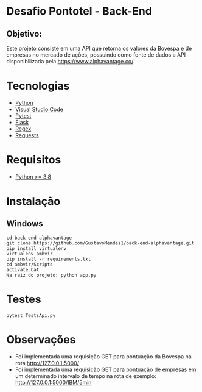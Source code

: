 # Desafio Pontotel - Back-End
## Objetivo:
Este projeto consiste em uma API que retorna os valores da Bovespa e de empresas no mercado de ações, possuindo como fonte de dados a API disponibilizada pela https://www.alphavantage.co/. 

# Tecnologias
- [Python](https://www.python.org/downloads/)
- [Visual Studio Code](https://code.visualstudio.com/)
- [Pytest](https://docs.pytest.org/en/stable/)
- [Flask](https://flask.palletsprojects.com/en/1.1.x/)
- [Regex](https://docs.python.org/pt-br/3.8/howto/regex.html)
- [Requests](https://requests.readthedocs.io/en/master/)

# Requisitos
- [Python >= 3.8](https://www.python.org/downloads/)

# Instalação
## Windows

```shell
cd back-end-alphavantage
git clone https://github.com/GustavoMendes1/back-end-alphavantage.git
pip install virtualenv
virtualenv ambvir
pip install -r requirements.txt
cd ambvir/Scripts
activate.bat
Na raiz do projeto: python app.py
```
# Testes
```shell
pytest TestsApi.py
```
# Observações
- Foi implementada uma requisição GET para pontuação da Bovespa na rota http://127.0.0.1:5000/
- Foi implementada uma requisição GET para pontuação de empresas em um determinado intervalo de tempo na rota de exemplo: http://127.0.0.1:5000/IBM/5min
